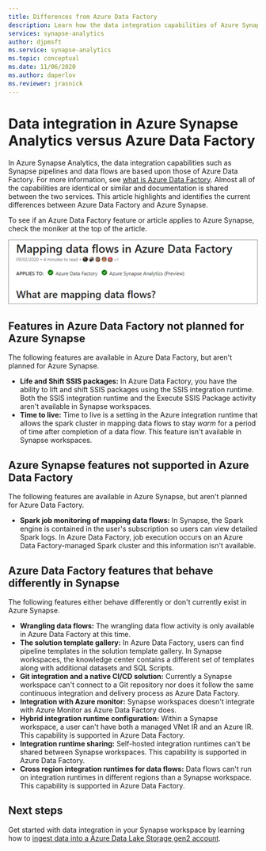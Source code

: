 ```yaml
---
title: Differences from Azure Data Factory
description: Learn how the data integration capabilities of Azure Synapse Analytics differ from those of Azure Data Factory
services: synapse-analytics 
author: djpmsft
ms.service: synapse-analytics 
ms.topic: conceptual
ms.date: 11/06/2020
ms.author: daperlov
ms.reviewer: jrasnick
---
```


# Data integration in Azure Synapse Analytics versus Azure Data Factory

In Azure Synapse Analytics, the data integration capabilities such as Synapse pipelines and data flows are based upon those of Azure Data Factory. For more information, see [what is Azure Data Factory](../../data-factory/introduction.md). Almost all of the capabilities are identical or similar and documentation is shared between the two services. This article highlights and identifies the current differences between Azure Data Factory and Azure Synapse.

To see if an Azure Data Factory feature or article applies to Azure Synapse, check the moniker at the top of the article.

![Applies to moniker](../media/concepts-data-factory-differences/applies-to-moniker.png "Applies to moniker")

## Features in Azure Data Factory not planned for Azure Synapse

The following features are available in Azure Data Factory, but aren't planned for Azure Synapse.

* **Life and Shift SSIS packages:** In Azure Data Factory, you have the ability to lift and shift SSIS packages using the SSIS integration runtime. Both the SSIS integration runtime and the Execute SSIS Package activity aren't available in Synapse workspaces. 
* **Time to live:** Time to live is a setting in the Azure integration runtime that allows the spark cluster in mapping data flows to stay *warm* for a period of time after completion of a data flow. This feature isn't available in Synapse workspaces.

## Azure Synapse features not supported in Azure Data Factory

The following features are available in Azure Synapse, but aren't planned for Azure Data Factory.

* **Spark job monitoring of mapping data flows:** In Synapse, the Spark engine is contained in the user's subscription so users can view detailed Spark logs. In Azure Data Factory, job execution occurs on an Azure Data Factory-managed Spark cluster and this information isn't available. 

## Azure Data Factory features that behave differently in Synapse

The following features either behave differently or don't currently exist in Azure Synapse. 

* **Wrangling data flows:** The wrangling data flow activity is only available in Azure Data Factory at this time.
* **The solution template gallery:** In Azure Data Factory, users can find pipeline templates in the solution template gallery. In Synapse workspaces, the knowledge center contains a different set of templates along with additional datasets and SQL Scripts. 
* **Git integration and a native CI/CD solution:** Currently a Synapse workspace can't connect to a Git repository nor does it follow the same continuous integration and delivery process as Azure Data Factory.
* **Integration with Azure monitor:** Synapse workspaces doesn't integrate with Azure Monitor as Azure Data Factory does.
* **Hybrid integration runtime configuration:** Within a Synapse workspace, a user can't have both a managed VNet IR and an Azure IR. This capability is supported in Azure Data Factory.
* **Integration runtime sharing:** Self-hosted integration runtimes can't be shared between Synapse workspaces. This capability is supported in Azure Data Factory.
* **Cross region integration runtimes for data flows:** Data flows can't run on integration runtimes in different regions than a Synapse workspace. This capability is supported in Azure Data Factory.

## Next steps

Get started with data integration in your Synapse workspace by learning how to [ingest data into a Azure Data Lake Storage gen2 account](data-integration-data-lake.md).
